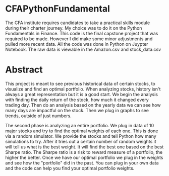 # CFAPythonFundamental
The CFA institute requires candidates to take a practical skills module during their charter journey. My choice was to do it on the Python Fundamentals in Finance. This code is the final capstone project that was required to be made. However I did make some minor adjustments and pulled more recent data. All the code was done in Python on Juypter Notebook. The raw data is viewable in the Amazon.csv and stock_data.csv

# Abstract 
This project is meant to see previous historical data of certain stocks, to visualize and find an optimal portfolio. When analyzing stocks, history isn't always a great representation but it is a good start. We begin the analysis with finding the daily return of the stock, how much it changed every trading day. Then do an analysis based on the yearly data we can see how many days are impactful on the stock. Then we plug in graphs to see trends, outside of just numbers. 

The second phase is analyzing an entire portfolio. We plug in data of 10 major stocks and try to find the optimal weights of each one. This is done via a random simulator. We provide the stocks and tell Python how many simulations to try. After it tries out a certain number of random weights it will tell us what is the best weight. It will find the best one based on the best Sharpe ratio. The Sharpe ratio is a risk to reward measure of a portfolio, the higher the better. Once we have our optimal portfolio we plug in the weights and see how the "portfolio" did in the past. You can plug in your own data and the code can help you find your optimal portfolio weights. 

